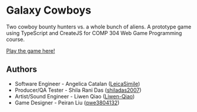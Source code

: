 # Galaxy Cowboys
Two cowboy bounty hunters vs. a whole bunch of aliens. A prototype game using TypeScript and CreateJS for COMP 304 Web Game Programming course.

[Play the game here!](https://leicasimile.github.io/galaxy-cowboys/)

## Authors
* Software Engineer - Angelica Catalan ([LeicaSimile](https://github.com/LeicaSimile))
* Producer/QA Tester - Shila Rani Das ([shiladas2007](https://github.com/shiladas2007))
* Artist/Sound Engineer - Liwen Qiao ([Liwen-Qiao](https://github.com/Liwen-Qiao))
* Game Designer - Peiran Liu ([qwe3804132](https://github.com/qwe3804132))